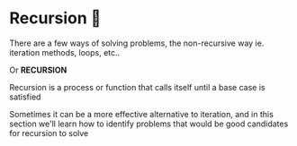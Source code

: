 # Recursion 🐉

There are a few ways of solving problems, the non-recursive way ie. iteration methods, loops, etc..

Or **RECURSION**

Recursion is a process or function that calls itself until a base case is satisfied

Sometimes it can be a more effective alternative to iteration, and in this section we'll learn how to identify problems that would be good candidates for recursion to solve

